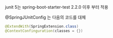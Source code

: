 junit 5는 spring-boot-starter-test 2.2.0 이후 부터 적용


@SpringJUnitConfig 는 다음의 코드를 대체
```java
@ExtendWith(SpringExtension.class)
@ContextConfinguration(classes = {})
```
